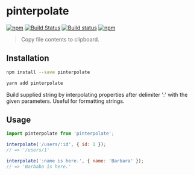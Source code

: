 # pinterpolate

[![npm](https://img.shields.io/npm/v/pinterpolate.svg)](https://www.npmjs.com/package/pinterpolate)
[![Build Status](https://travis-ci.org/pratishshr/pinterpolate.svg?branch=master)](https://travis-ci.org/pratishshr/pinterpolate)
[![Build status](https://ci.appveyor.com/api/projects/status/5bb97ugj75as6c9n/branch/master?svg=true)](https://ci.appveyor.com/project/pratishshr/pinterpolate/branch/master)
[![npm](https://img.shields.io/npm/dt/pinterpolate.svg)](https://www.npmjs.com/package/pinterpolate)

> Copy file contents to clipboard.

## Installation

```bash
npm install --save pinterpolate
```

```bash
yarn add pinterpolate
```

Build supplied string by interpolating properties after delimiter ':' with the given parameters.
Useful for formatting strings.

## Usage

```js
import pinterpolate from 'pinterpolate';

interpolate('/users/:id', { id: 1 });
// => '/users/1'

interpolate(':name is here.', { name: 'Barbara' });
// => 'Barbaba is here.'
```
